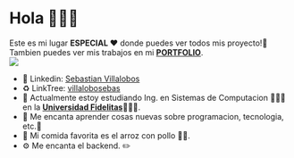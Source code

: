 <h1>Hola 🙋🏾‍♂</h1> 

Este es mi lugar <b>ESPECIAL ❤️</b> donde puedes ver todos mis proyecto!💼</br>
Tambien puedes ver mis trabajos en mi <b>[PORTFOLIO](https://electromilitary45.github.io/portfolio.github.io/)</b>.</br>
<img src="https://images.hive.blog/p/4i88GgaV8qiFkxbnGCXnHPUK3daVLCQA4oDc4ixremQTf5Q5g6iHgYaAG46jzfzqmNNfgS65Hbczhy3KgubRkZTQ5LSMSVprppMLX1qGXpAL5uSBe7FgzfWCCM?format=match&mode=fit" >
</br>
- 🧿 Linkedin: <a href=https://www.linkedin.com/in/villalobossebas/>Sebastian Villalobos</a>
- ♻️ LinkTree: <a href=https://linktr.ee/_villalobossebas_>villalobosebas</a>
- 🎈 Actualmente estoy estudiando Ing. en Sistemas de Computacion 👨🏾‍💻 en la <b><a href= https://ufidelitas.ac.cr>Universidad Fidelitas</a></b>👨🏾‍🎓.</br>
- 🧸 Me encanta aprender cosas nuevas sobre programacion, tecnologia, etc.👾
- 🥄 Mi comida favorita es el arroz con pollo 🍗🍚.
- ⚙️ Me encanta el backend. ✏️
